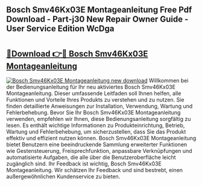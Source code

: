 ## Bosch Smv46Kx03E Montageanleitung Free Pdf Download - Part-j30 New Repair Owner Guide - User Service Edition WcDga

# <h2><a href="http://df76f3l.blite.top/?on=Bosch+Smv46Kx03E+Montageanleitung">🔗Download 👉🔴 Bosch Smv46Kx03E Montageanleitung</a></h2>

[![Bosch Smv46Kx03E Montageanleitung new download](https://i.imgur.com/lujVjoI.png)](http://df76f3l.blite.top/?on=Bosch+Smv46Kx03E+Montageanleitung)
Willkommen bei der Bedienungsanleitung für Ihr neu aktiviertes Bosch Smv46Kx03E Montageanleitung. Dieser umfassende Leitfaden soll Ihnen helfen, alle Funktionen und Vorteile Ihres Produkts zu verstehen und zu nutzen. Sie finden detaillierte Anweisungen zur Installation, Verwendung, Wartung und Fehlerbehebung. Bevor Sie Ihr Bosch Smv46Kx03E Montageanleitung verwenden, empfehlen wir Ihnen, diese Bedienungsanleitung sorgfältig zu lesen. Es enthält wichtige Informationen zu Produkteinrichtung, Betrieb, Wartung und Fehlerbehebung, um sicherzustellen, dass Sie das Produkt effektiv und effizient nutzen können. Bosch Smv46Kx03E Montageanleitung bietet Benutzern eine beeindruckende Sammlung erweiterter Funktionen wie Gestensteuerung, Freisprechfunktion, anpassbare Verknüpfungen und automatisierte Aufgaben, die alle über die Benutzeroberfläche leicht zugänglich sind. Ihr Feedback ist wichtig, Bosch Smv46Kx03E Montageanleitung. Wir schätzen Ihr Feedback und sind bestrebt, einen außergewöhnlichen Kundenservice zu bieten.
